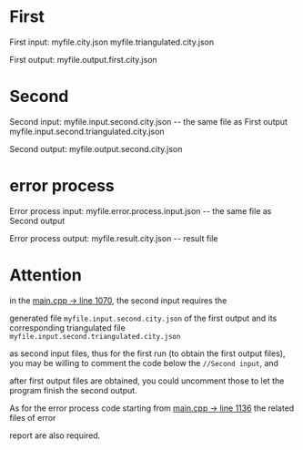 # First

First input:
myfile.city.json
myfile.triangulated.city.json

First output:
myfile.output.first.city.json

# Second

Second input:
myfile.input.second.city.json -- the same file as First output
myfile.input.second.triangulated.city.json

Second output:
myfile.output.second.city.json

# error process

Error process input:
myfile.error.process.input.json -- the same file as Second output

Error process output:
myfile.result.city.json -- result file

# Attention

in the [main.cpp -> line 1070](https://github.com/SEUZFY/CityJSON/blob/master/src/main.cpp), the second input requires the 

generated file `myfile.input.second.city.json` of the first output and its corresponding triangulated file `myfile.input.second.triangulated.city.json`

as second input files, thus for the first run (to obtain the first output files), you may be willing to comment the code below the `//Second input`, and

after first output files are obtained, you could uncomment those to let the program finish the second output.

As for the error process code starting from [main.cpp -> line 1136](https://github.com/SEUZFY/CityJSON/blob/master/src/main.cpp) the related files of error 

report are also required. 
